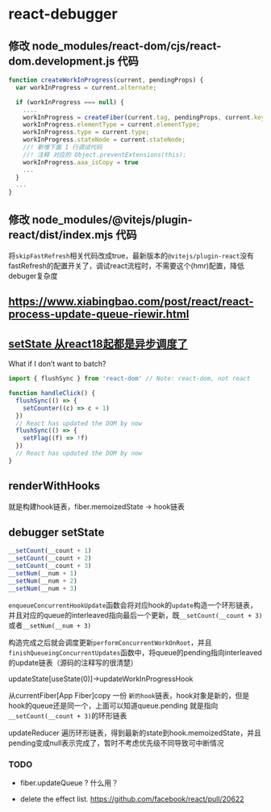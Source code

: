 # react-debugger

## 修改 node_modules/react-dom/cjs/react-dom.development.js 代码

```js
function createWorkInProgress(current, pendingProps) {
  var workInProgress = current.alternate;

  if (workInProgress === null) {
    ....
    workInProgress = createFiber(current.tag, pendingProps, current.key, current.mode);
    workInProgress.elementType = current.elementType;
    workInProgress.type = current.type;
    workInProgress.stateNode = current.stateNode;
    //! 新增下面 1 行调试代码
    //! 注释 对应的 Object.preventExtensions(this);
    workInProgress.aaa_isCopy = true
    ...
  }
  ...
}

```

## 修改 node_modules/@vitejs/plugin-react/dist/index.mjs 代码

将`skipFastRefresh`相关代码改成true，最新版本的`@vitejs/plugin-react`没有fastRefresh的配置开关了，调试react流程时，不需要这个(hmr)配置，降低debuger复杂度

## https://www.xiabingbao.com/post/react/react-process-update-queue-riewir.html

## [setState 从react18起都是异步调度了](https://github.com/reactwg/react-18/discussions/21)

What if I don’t want to batch?

```js
import { flushSync } from 'react-dom' // Note: react-dom, not react

function handleClick() {
  flushSync(() => {
    setCounter((c) => c + 1)
  })
  // React has updated the DOM by now
  flushSync(() => {
    setFlag((f) => !f)
  })
  // React has updated the DOM by now
}
```

## renderWithHooks

就是构建hook链表，fiber.memoizedState -> hook链表

## debugger setState

```js
__setCount(__count + 1)
__setCount(__count + 2)
__setCount(__count + 3)
__setNum(__num + 1)
__setNum(__num + 2)
__setNum(__num + 3)
```

`enqueueConcurrentHookUpdate`函数会将对应hook的`update`构造一个环形链表，并且对应的queue的interleaved指向最后一个更新，既`__setCount(__count + 3)`或者`__setNum(__num + 3)`

构造完成之后就会调度更新`performConcurrentWorkOnRoot`，并且`finishQueueingConcurrentUpdates`函数中，将queue的pending指向interleaved的update链表（源码的注释写的很清楚）

updateState[useState(0)]->updateWorkInProgressHook

从currentFiber[App Fiber]copy 一份 `新的hook`链表，hook对象是新的，但是hook的queue还是同一个，上面可以知道queue.pending 就是指向`__setCount(__count + 3)`的环形链表

updateReducer 遍历环形链表，得到最新的state到hook.memoizedState，并且pending变成null表示完成了，暂时不考虑优先级不同导致可中断情况

### TODO

- fiber.updateQueue ? 什么用？

- delete the effect list.
  https://github.com/facebook/react/pull/20622
